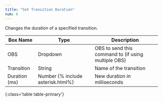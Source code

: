 ```yaml
---
title: "Set Transition Duration"
num: 6
---
```


Changes the duration of a specified transition.

| Box Name | Type | Description | 
|-------|--------|--------
|OBS|Dropdown|OBS to send this command to (if using multiple OBS)|
|Transition|	String|	Name of the transition|
|Duration (ms)|Number	{% include asterisk.html%}|New duration in milliseconds|
{:class='table table-primary'}










